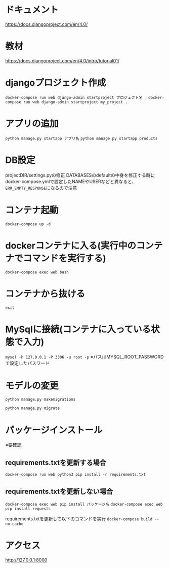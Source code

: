 # ドキュメント

https://docs.djangoproject.com/en/4.0/

# 教材

https://docs.djangoproject.com/en/4.0/intro/tutorial01/

# djangoプロジェクト作成

`docker-compose run web django-admin startproject プロジェクト名 .`
`docker-compose run web django-admin startproject my_project .`


# アプリの追加

`python manage.py startapp アプリ名`
`python manage.py startapp products`

# DB設定

projectDIR/settings.pyの修正
DATABASESのdefaultの中身を修正する時に
docker-compose.ymlで設定したNAMEやUSERなどと異なると、`ERR_EMPTY_RESPONSE`になるので注意


# コンテナ起動

`docker-compose up -d`

# dockerコンテナに入る(実行中のコンテナでコマンドを実行する)
`docker-compose exec web bash`

# コンテナから抜ける
`exit`

# MySqlに接続(コンテナに入っている状態で入力)
`mysql -h 127.0.0.1 -P 3306 -u root -p`
※パスはMYSQL_ROOT_PASSWORDで設定したパスワード

# モデルの変更

`python manage.py makemigrations`

`python manage.py migrate`

# パッケージインストール
※要確認

## requirements.txtを更新する場合

`docker-compose run web python3 pip install -r requirements.txt`

## requirements.txtを更新しない場合
`docker-compose exec web pip install パッケージ名`
`docker-compose exec web pip install requests`

requirements.txtを更新して以下のコマンドを実行
`docker-compose build --no-cache`

# アクセス

http://127.0.0.1:8000